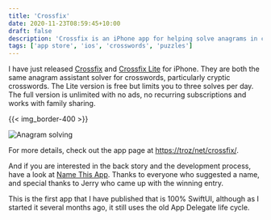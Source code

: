 ```yaml
---
title: 'Crossfix'
date: 2020-11-23T08:59:45+10:00
draft: false
description: 'Crossfix is an iPhone app for helping solve anagrams in crosswords, particularly cryptic crosswords.'
tags: ['app store', 'ios', 'crosswords', 'puzzles']
---
```


I have just released [Crossfix][1] and [Crossfix Lite][2] for iPhone. They are both the same anagram assistant solver for crosswords, particularly cryptic crosswords. The Lite version is free but limits you to three solves per day. The full version is unlimited with no ads, no recurring subscriptions and works with family sharing.

<!--more-->

{{< img_border-400 >}}

![Anagram solving][i1]

For more details, check out the app page at [https://troz/net/crossfix/][3].

And if you are interested in the back story and the development process, have a look at [Name This App][4]. Thanks to everyone who suggested a name, and special thanks to Jerry who came up with the winning entry.

This is the first app that I have published that is 100% SwiftUI, although as I started it several months ago, it still uses the old App Delegate life cycle.

[i1]: /images/Crossfix-anagram.png
[1]: https://itunes.apple.com/app/crossfix/id1526235954
[2]: https://itunes.apple.com/app/crossfix-lite/id1526236100
[3]: /crossfix/
[4]: /post/2020/name_this_app/

